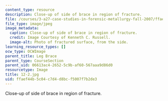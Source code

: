 ```yaml
---
content_type: resource
description: Close-up of side of brace in region of fracture.
file: /courses/3-a27-case-studies-in-forensic-metallurgy-fall-2007/ffaef44b5c04c7d4d8bcf5007f7b2de3_12-2.jpg
file_type: image/jpeg
image_metadata:
  caption: Close-up of side of brace in region of fracture.
  credit: Image Courtesy of Kenneth C. Russell.
  image-alt: Photo of fractured surface, from the side.
learning_resource_types: []
ocw_type: OCWImage
parent_title: Leg Brace
parent_type: CourseSection
parent_uid: 06613ac4-2652-5c9b-af60-567aaa9d86d0
resourcetype: Image
title: 12-2.jpg
uid: ffaef44b-5c04-c7d4-d8bc-f5007f7b2de3
---
```

Close-up of side of brace in region of fracture.

